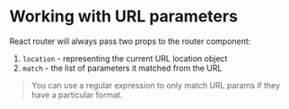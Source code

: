 # Working with URL parameters

React router will always pass two props to the router component:

1. `location` - representing the current URL location object
2. `match` - the list of parameters it matched from the URL

>
> You can use a regular expression to only match URL params if they have a particular format.
>
